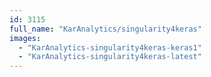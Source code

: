 ```yaml
---
id: 3115
full_name: "KarAnalytics/singularity4keras"
images: 
  - "KarAnalytics-singularity4keras-keras1"
  - "KarAnalytics-singularity4keras-latest"
---
```


